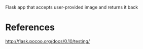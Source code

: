 Flask app that accepts user-provided image and returns it back



References
===============================================================================
http://flask.pocoo.org/docs/0.10/testing/
